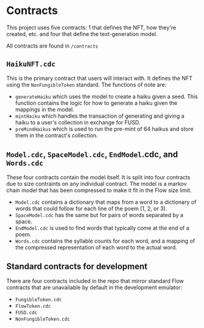 # Contracts

This project uses five contracts: 1 that defines the NFT, how they're created, etc.
and four that define the text-generation model.

All contracts are found in `/contracts`

## `HaikuNFT.cdc`

This is the primary contract that users will interact with. It defines the NFT using the `NonFungibleToken` 
standard. The functions of note are: 
- `generateHaiku` which uses the model to create a haiku given a seed. This function
contains the logic for how to generate a haiku given the mappings in the model.
- `mintHaiku` which handles the transaction of generating and giving a haiku to a user's collection in
exchange for FUSD.
- `preMindHaikus` which is used to run the pre-mint of 64 haikus and store them in the contract's collection.

## `Model.cdc`, `SpaceModel.cdc`, `EndModel`.cdc, and `Words.cdc`

These four contracts contain the model itself. It is split into four contracts due to size contraints on any individual contract. The model is a markov chain model that has been compressed to make it fit in the Flow size limit.

- `Model.cdc` contains a dictionary that maps from a word to a dictionary of words that 
could follow for each line of the poem (1, 2, or 3).
- `SpaceModel.cdc` has the same but for pairs of words separated by a space.
- `EndModel.cdc` is used to find words that typically come at the end of a poem.
- `Words.cdc` contains the syllable counts for each word, and a mapping of the
compressed representation of each word to the actual word.

## Standard contracts for development

There are four contracts included in the repo that mirror standard Flow contracts
that are unavailable by default in the development emulator:

- `FungibleToken.cdc`
- `FlowToken.cdc`
- `FUSD.cdc`
- `NonFungibleToken.cdc`
